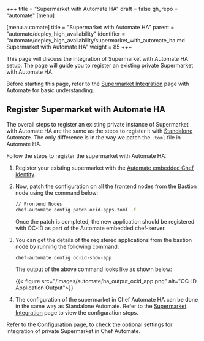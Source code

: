 +++
title = "Supermarket with Automate HA"
draft = false
gh_repo = "automate"
[menu]

  [menu.automate]
    title = "Supermarket with Automate HA"
    parent = "automate/deploy_high_availability"
    identifier = "automate/deploy_high_availability/supermarket_with_automate_ha.md Supermarket with Automate HA"
    weight = 85
+++

This page will discuss the integration of Supermarket with Automate HA setup. The page will guide you to register an existing private Supermarket with Automate HA.

Before starting this page, refer to the [Supermarket Integration](/automate/supermarket_integration_with_automate/) page with Automate for basic understanding.

## Register Supermarket with Automate HA

The overall steps to register an existing private instance of Supermarket with Automate HA are the same as the steps to register it with [Standalone](/automate/supermarket_integration_with_automate/#register-supermarket-with-automate-embedded-chef-identity) Automate. The only difference is in the way we patch the `.toml` file in Automate HA.

Follow the steps to register the supermarket with Automate HA:

1. Register your existing supermarket with the [Automate embedded Chef identity](/automate/supermarket_integration_with_automate/#register-supermarket-with-automate-embedded-chef-identity).

1. Now, patch the configuration on all the frontend nodes from the Bastion node using the command below:

    ```bash
    // Frontend Nodes
    chef-automate config patch ocid-apps.toml -f
    ```

    Once the patch is completed, the new application should be registered with OC-ID as part of the Automate embedded chef-server.

1. You can get the details of the registered applications from the bastion node by running the following command:

    ```bash
    chef-automate config oc-id-show-app
    ```

    The output of the above command looks like as shown below:

    {{< figure src="/images/automate/ha_output_ocid_app.png" alt="OC-ID Application Output">}}

1. The configuration of the supermarket in Chef Automate HA can be done in the same way as Standalone Automate. Refer to the [Supermarket Integration](/automate/supermarket_integration_with_automate/#supermarket-configuration) page to view the configuration steps.

Refer to the [Configuration](/automate/configuration/#encrypt-cookies-with-custom-secret-key-in-oc-id-service) page, to check the optional settings for integration of private Supermarket in Chef Automate.
